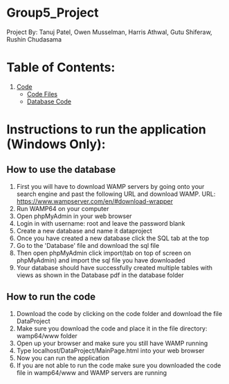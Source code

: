 # **Group5_Project**
Project By: Tanuj Patel,  Owen Musselman, Harris Athwal, Gutu Shiferaw, Rushin Chudasama

# **Table of Contents:**
1. [Code](Code)
    - [Code Files](Code/DataProject)
    - [Database Code](Database/dataproject.sql)


# **Instructions to run the application (Windows Only):**

## **How to use the database**

1. First you will have to download WAMP servers by going onto your search engine and past the following URL and download WAMP. URL: https://www.wampserver.com/en/#download-wrapper
2. Run WAMP64 on your computer
3. Open phpMyAdmin in your web browser
4. Login in with username: root and leave the password blank
5. Create a new database and name it dataproject 
6. Once you have created a new database click the SQL tab at the top
7. Go to the 'Database' file and download the sql file 
8. Then open phpMyAdmin click import(tab on top of screen on phpMyAdmin) and import the sql file you have downloaded
9. Your database should have successfully created multiple tables with views as shown in the Database pdf in the database folder 

## **How to run the code**

1. Download the code by clicking on the code folder and download the file DataProject
2. Make sure you download the code and place it in the file directory: wamp64/www folder
3. Open up your browser and make sure you still have WAMP running
4. Type localhost/DataProject/MainPage.html into your web browser
5. Now you can run the application
6. If you are not able to run the code make sure you downloaded the code file in wamp64/www and WAMP servers are running
